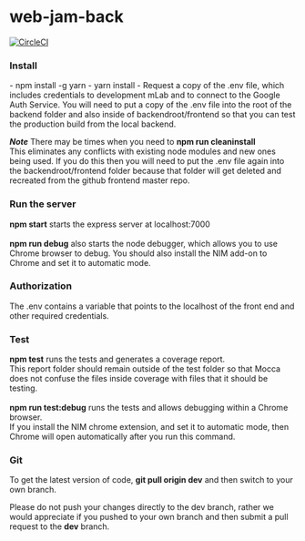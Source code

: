 # web-jam-back
[![CircleCI](https://circleci.com/gh/WebJamApps/web-jam-back.svg?style=svg)](https://circleci.com/gh/WebJamApps/web-jam-back)


<h3>Install</h3>
- npm install -g yarn
- yarn install
- Request a copy of the .env file, which includes credentials to development mLab and to connect to the Google Auth Service. You will need to put a copy of the .env file into the root of the backend folder and also inside of backendroot/frontend so that you can test the production build from the local backend.

<b><i>Note</i></b> There may be times when you need to <b>npm run cleaninstall</b><br>This eliminates any conflicts with existing node modules and new ones being used. If you do this then you will need to put the .env file again into the backendroot/frontend folder because that folder will get deleted and recreated from the github frontend master repo.

<h3>Run the server</h3>
<b>npm start</b> starts the express server at localhost:7000<br>
<br>
<b>npm run debug</b> also starts the node debugger, which allows you to use Chrome browser to debug. You should also install the NIM add-on to Chrome and set it to automatic mode.

<h3>Authorization</h3>
The .env contains a variable that points to the localhost of the front end and other required credentials.<br>

<h3>Test</h3>
<b>npm test</b> runs the tests and generates a coverage report.<br>This report folder should remain outside of the test folder so that Mocca does not confuse the files inside coverage with files that it should be testing.<br><br>
<b>npm run test:debug</b> runs the tests and allows debugging within a Chrome browser.<br>If you install the NIM chrome extension, and set it to automatic mode, then Chrome will open automatically after you run this command.

<h3>Git</h3>
To get the latest version of code, <b>git pull origin dev</b> and then switch to your own branch.

Please do not push your changes directly to the dev branch, rather we would appreciate if you pushed to your own branch and then submit a pull request to the <b>dev</b> branch.
